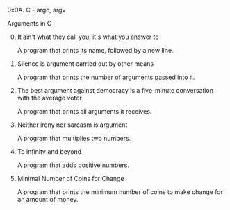 0x0A. C - argc, argv

Arguments in C

0. It ain't what they call you, it's what you answer to
	
 	A program that prints its name, followed by a new line.
	
1. Silence is argument carried out by other means
	
 	A program that prints the number of arguments passed into it.
	
2. The best argument against democracy is a five-minute conversation with the average voter
	
 	A program that prints all arguments it receives.
	
3. Neither irony nor sarcasm is argument
	
 	A program that multiplies two numbers.
	
4. To infinity and beyond
	
 	A program that adds positive numbers.
	
5. Minimal Number of Coins for Change
	
 	A program that prints the minimum number of coins to make change for an amount of money.

